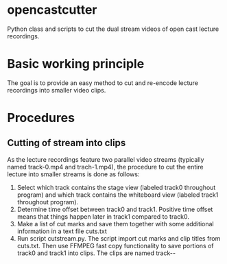 # opencastcutter
Python class and scripts to cut the dual stream videos of open cast lecture recordings.

# Basic working principle
The goal is to provide an easy method to cut and re-encode lecture recordings into smaller video clips.


# Procedures
## Cutting of stream into clips
As the lecture recordings feature two parallel video streams (typically named track-0.mp4 and trach-1.mp4), the procedure to cut the entire lecture into smaller streams is done as follows:
1. Select which track contains the stage view (labeled track0 throughout program) and which track contains the whiteboard view (labeled track1 throughout program).
2. Determine time offset between track0 and track1. Positive time offset means that things happen later in track1 compared to track0.
3. Make a list of cut marks and save them together with some additional information in a text file cuts.txt
4. Run script cutstream.py.
The script import cut marks and clip titles from cuts.txt. Then use FFMPEG fast copy functionality to save portions of track0 and track1 into clips. The clips are named track<trackno>-<clipno>-<title>.mp4, .e.g. track0-01-Introduction.mp4. In the cutting process the script takes care that time offset between track0 and track1 is removed. So, this should be the first thing to do to a lecture recording.

### Format of `cuts.txt`
This is the format that the cuts.txt file should have.
